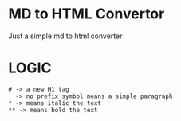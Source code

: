 # MD to HTML Convertor
Just a simple md to html converter


# LOGIC

    # -> a new H1 tag
      -> no prefix symbol means a simple paragraph
    * -> means italic the text
    ** -> means bold the text